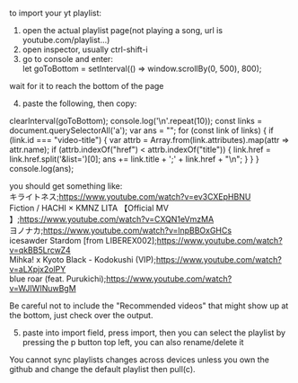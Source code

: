 to import your yt playlist:
1. open the actual playlist page(not playing a song, url is youtube.com/playlist...)
2. open inspector, usually ctrl-shift-i 
3. go to console and enter:  
let goToBottom = setInterval(() => window.scrollBy(0, 500), 800);  

wait for it to reach the bottom of the page

4. paste the following, then copy:  

clearInterval(goToBottom);
console.log('\n'.repeat(10));
const links = document.querySelectorAll('a');
var ans = "";
for (const link of links) {
    if (link.id === "video-title") {
        var attrb = Array.from(link.attributes).map(attr => attr.name);
        if (attrb.indexOf("href") < attrb.indexOf("title")) {
            link.href = link.href.split('&list=')[0];
            ans += link.title + ';' + link.href + "\n";
        }
    }
}  
console.log(ans);

you should get something like:  
キライトネス;https://www.youtube.com/watch?v=ev3CXEpHBNU  
Fiction / HACHI × KMNZ LITA 【Official MV 】;https://www.youtube.com/watch?v=CXQN1eVmzMA  
ヨノナカ;https://www.youtube.com/watch?v=lnpBBOxGHCs  
icesawder Stardom [from LIBEREX002];https://www.youtube.com/watch?v=qkBB5LrcwZ4  
Mihka! x Kyoto Black - Kodokushi (VIP);https://www.youtube.com/watch?v=aLXpjx2olPY  
blue roar (feat. Purukichi);https://www.youtube.com/watch?v=WJIWINuwBgM  

Be careful not to include the "Recommended videos" that might show up at the bottom, just check over the output.  

5. paste into import field, press import, then you can select the playlist by pressing the p button top left, you can also rename/delete it


You cannot sync playlists changes across devices unless you own the github and change the default playlist then pull(c).

